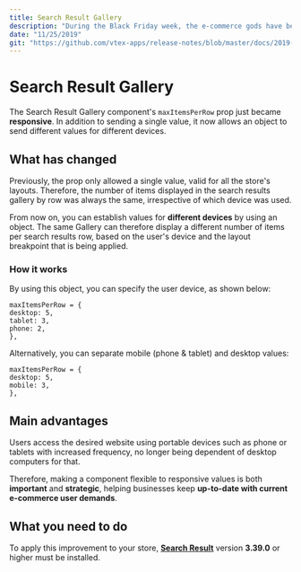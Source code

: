 ```yaml
---
title: Search Result Gallery
description: "During the Black Friday week, the e-commerce gods have bestowed the blessing upon the Gallery component, making it responsive and willing to accept different values for (almost) any existing device."
date: "11/25/2019"
git: "https://github.com/vtex-apps/release-notes/blob/master/docs/2019-week-45-46/search-result-gallery.md"
---
```


# Search Result Gallery

The Search Result Gallery component's `maxItemsPerRow` prop just became **responsive**. In addition to sending a single value, it now allows an object to send different values for different devices. 

## What has changed 

Previously, the prop only allowed a single value, valid for all the store's layouts. Therefore, the number of items displayed in the search results gallery by row was always the same, irrespective of which device was used.

From now on, you can establish values for **different devices** by using an object. The same Gallery can therefore display a different number of items per search results row, based on the user's device and the layout breakpoint that is being applied. 

### How it works

By using this object, you can specify the user device, as shown below:

```
maxItemsPerRow = { 
desktop: 5, 
tablet: 3, 
phone: 2, 
},
```

Alternatively, you can separate mobile (phone & tablet) and desktop values: 

```
maxItemsPerRow = { 
desktop: 5, 
mobile: 3, 
},
```
 
## Main advantages

Users access the desired website using portable devices such as phone or tablets with increased frequency, no longer being dependent of desktop computers for that.

Therefore, making a component flexible to responsive values is both **important** and **strategic**, helping businesses keep **up-to-date with current e-commerce user demands**.

## What you need to do 

To apply this improvement to your store, [**Search Result**](https://vtex.io/docs/app/vtex.search-result) version **3.39.0** or higher must be installed.
